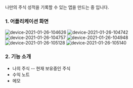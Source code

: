 나만의 주식 성적을 기록할 수 있는 앱을 만드는 중 입니다.

### 1. 어플리케이션 화면
![device-2021-01-26-104626](https://user-images.githubusercontent.com/54883589/105790044-dfedd080-5fc6-11eb-9362-a12e6d751c56.png)
![device-2021-01-26-104742](https://user-images.githubusercontent.com/54883589/105790047-e1b79400-5fc6-11eb-9e35-1e4ea30b4347.png)
![device-2021-01-26-104757](https://user-images.githubusercontent.com/54883589/105790050-e2502a80-5fc6-11eb-95b6-901cf628ff29.png)
![device-2021-01-26-104948](https://user-images.githubusercontent.com/54883589/105790053-e2e8c100-5fc6-11eb-8d79-caba3b19fd35.png)
![device-2021-01-26-105128](https://user-images.githubusercontent.com/54883589/105790055-e419ee00-5fc6-11eb-89fd-96c4d915aac2.png)
![device-2021-01-26-105140](https://user-images.githubusercontent.com/54883589/105790064-e7ad7500-5fc6-11eb-9286-0f204388c869.png)

### 2. 기능 소개
- 나의 주식
-- 현재 보유중인 주식
- 수익 노트
- 메모

